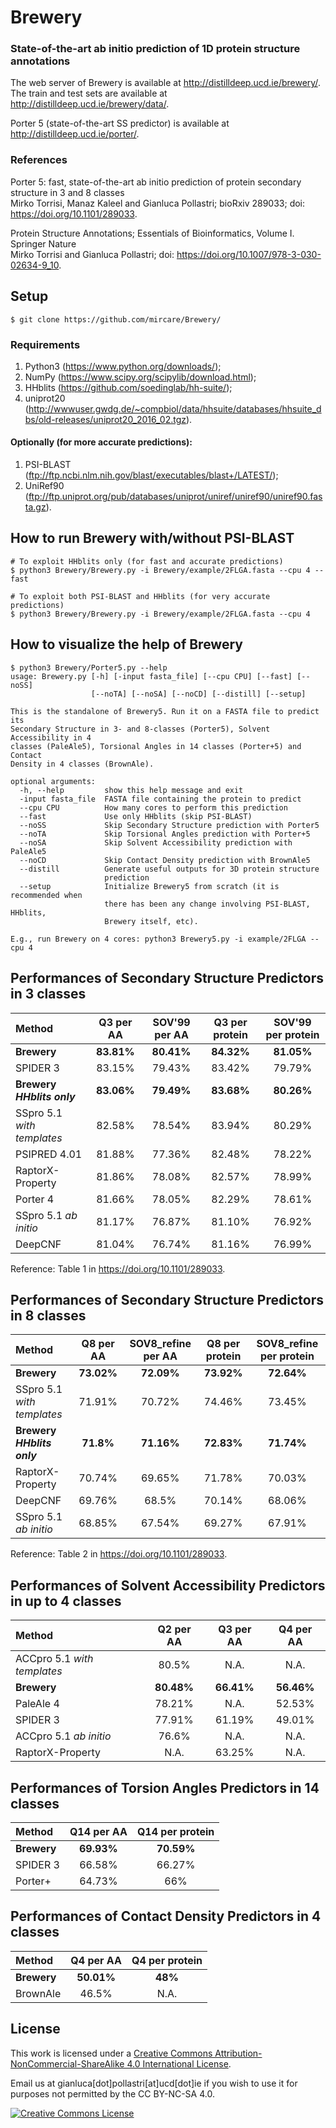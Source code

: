 # Brewery
### State-of-the-art ab initio prediction of 1D protein structure annotations 

The web server of Brewery is available at http://distilldeep.ucd.ie/brewery/.  
The train and test sets are available at http://distilldeep.ucd.ie/brewery/data/.

Porter 5 (state-of-the-art SS predictor) is available at http://distilldeep.ucd.ie/porter/.

### References
Porter 5: fast, state-of-the-art ab initio prediction of protein secondary structure in 3 and 8 classes<br>
Mirko Torrisi, Manaz Kaleel and Gianluca Pollastri; bioRxiv 289033; doi: https://doi.org/10.1101/289033.

Protein Structure Annotations; Essentials of Bioinformatics, Volume I. Springer Nature<br>
Mirko Torrisi and Gianluca Pollastri; doi: https://doi.org/10.1007/978-3-030-02634-9_10.


## Setup
```
$ git clone https://github.com/mircare/Brewery/
```

### Requirements
1. Python3 (https://www.python.org/downloads/);
1. NumPy (https://www.scipy.org/scipylib/download.html);
1. HHblits (https://github.com/soedinglab/hh-suite/);
1. uniprot20 (http://wwwuser.gwdg.de/~compbiol/data/hhsuite/databases/hhsuite_dbs/old-releases/uniprot20_2016_02.tgz).

#### Optionally (for more accurate predictions):
1. PSI-BLAST (ftp://ftp.ncbi.nlm.nih.gov/blast/executables/blast+/LATEST/); 
1. UniRef90 (ftp://ftp.uniprot.org/pub/databases/uniprot/uniref/uniref90/uniref90.fasta.gz).


## How to run Brewery with/without PSI-BLAST
```
# To exploit HHblits only (for fast and accurate predictions)
$ python3 Brewery/Brewery.py -i Brewery/example/2FLGA.fasta --cpu 4 --fast

# To exploit both PSI-BLAST and HHblits (for very accurate predictions)
$ python3 Brewery/Brewery.py -i Brewery/example/2FLGA.fasta --cpu 4
```


## How to visualize the help of Brewery
```
$ python3 Brewery/Porter5.py --help
usage: Brewery.py [-h] [-input fasta_file] [--cpu CPU] [--fast] [--noSS]
                  [--noTA] [--noSA] [--noCD] [--distill] [--setup]

This is the standalone of Brewery5. Run it on a FASTA file to predict its
Secondary Structure in 3- and 8-classes (Porter5), Solvent Accessibility in 4
classes (PaleAle5), Torsional Angles in 14 classes (Porter+5) and Contact
Density in 4 classes (BrownAle).

optional arguments:
  -h, --help         show this help message and exit
  -input fasta_file  FASTA file containing the protein to predict
  --cpu CPU          How many cores to perform this prediction
  --fast             Use only HHblits (skip PSI-BLAST)
  --noSS             Skip Secondary Structure prediction with Porter5
  --noTA             Skip Torsional Angles prediction with Porter+5
  --noSA             Skip Solvent Accessibility prediction with PaleAle5
  --noCD             Skip Contact Density prediction with BrownAle5
  --distill          Generate useful outputs for 3D protein structure
                     prediction
  --setup            Initialize Brewery5 from scratch (it is recommended when
                     there has been any change involving PSI-BLAST, HHblits,
                     Brewery itself, etc).

E.g., run Brewery on 4 cores: python3 Brewery5.py -i example/2FLGA --cpu 4
```


## Performances of Secondary Structure Predictors in 3 classes
| Method | Q3 per AA | SOV'99 per AA | Q3 per protein | SOV'99 per protein |
| :--- | :---: | :---: | :---: | :---: |
| **Brewery** | **83.81%** | **80.41%** | **84.32%** | **81.05%** |
| SPIDER 3 | 83.15% | 79.43% | 83.42% | 79.79% |
| **Brewery *HHblits only*** | **83.06%** | **79.49%** | **83.68%** | **80.26%** |
| SSpro 5.1 *with templates* | 82.58% | 78.54% | 83.94% | 80.29% |
| PSIPRED 4.01 | 81.88% | 77.36% | 82.48% | 78.22% |
| RaptorX-Property | 81.86% | 78.08% | 82.57% | 78.99% |
| Porter 4 | 81.66% | 78.05% | 82.29% | 78.61% | 
| SSpro 5.1 *ab initio* | 81.17% | 76.87% | 81.10% | 76.92% |
| DeepCNF | 81.04% | 76.74% | 81.16% | 76.99% |

Reference: Table 1 in https://doi.org/10.1101/289033.


## Performances of Secondary Structure Predictors in 8 classes
| Method | Q8 per AA | SOV8_refine per AA | Q8 per protein | SOV8_refine per protein |
| :--- | :---: | :---: | :---: | :---: |
| **Brewery** | **73.02%** | **72.09%** | **73.92%** | **72.64%** |
| SSpro 5.1 *with templates* | 71.91% | 70.72% | 74.46% | 73.45% |
| **Brewery *HHblits only*** | **71.8%** | **71.16%** | **72.83%** | **71.74%** |
| RaptorX-Property | 70.74% | 69.65% | 71.78% | 70.03% |
| DeepCNF | 69.76% | 68.5% | 70.14% | 68.06% |
| SSpro 5.1 *ab initio* | 68.85% | 67.54% | 69.27% | 67.91% |

Reference: Table 2 in https://doi.org/10.1101/289033.


## Performances of Solvent Accessibility Predictors in up to 4 classes
| Method | Q2 per AA | Q3 per AA | Q4 per AA |
| :--- | :---: | :---: | :---: |
| ACCpro 5.1 *with templates* | 80.5% | N.A. | N.A. |
| **Brewery** | **80.48%** | **66.41%** | **56.46%** |
| PaleAle 4 | 78.21% | N.A. | 52.53% |
| SPIDER 3 | 77.91% | 61.19% | 49.01% |
| ACCpro 5.1 *ab initio* | 76.6% | N.A. | N.A. |
| RaptorX-Property | N.A. | 63.25% | N.A. |


## Performances of Torsion Angles Predictors in 14 classes
| Method | Q14 per AA | Q14 per protein |
| :--- | :---: | :---: |
| **Brewery** | **69.93%** | **70.59%** |
| SPIDER 3 | 66.58% | 66.27% |
| Porter+ | 64.73% | 66% |


## Performances of Contact Density Predictors in 4 classes
| Method | Q4 per AA | Q4 per protein |
| :--- | :---: | :---: |
| **Brewery** | **50.01%** | **48%** |
| BrownAle | 46.5% | N.A. |


## License
This work is licensed under a <a rel="license" href="http://creativecommons.org/licenses/by-nc-sa/4.0/">Creative Commons Attribution-NonCommercial-ShareAlike 4.0 International License</a>.

Email us at gianluca[dot]pollastri[at]ucd[dot]ie if you wish to use it for purposes not permitted by the CC BY-NC-SA 4.0.

<a rel="license" href="http://creativecommons.org/licenses/by-nc-sa/4.0/"><img alt="Creative Commons License" style="border-width:0" src="https://i.creativecommons.org/l/by-nc-sa/4.0/88x31.png" /></a>
